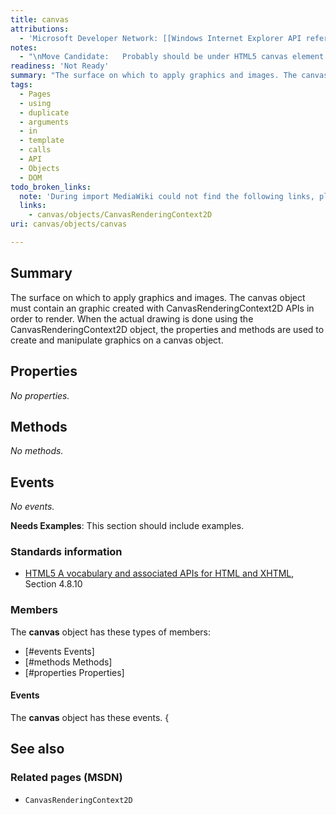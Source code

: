 ```yaml
---
title: canvas
attributions:
  - 'Microsoft Developer Network: [[Windows Internet Explorer API reference](http://msdn.microsoft.com/en-us/library/ie/hh828809%28v=vs.85%29.aspx) Article]'
notes:
  - "\nMove Candidate:   Probably should be under HTML5 canvas element. See HTML5 specification.\n\n"
readiness: 'Not Ready'
summary: "The surface on which to apply graphics and images. The canvas object must contain an graphic created with CanvasRenderingContext2D APIs \nin order to render. When the actual drawing is done using the CanvasRenderingContext2D object, the properties and methods are used to create and manipulate graphics on a canvas object.\n"
tags:
  - Pages
  - using
  - duplicate
  - arguments
  - in
  - template
  - calls
  - API
  - Objects
  - DOM
todo_broken_links:
  note: 'During import MediaWiki could not find the following links, please fix and adjust this list.'
  links:
    - canvas/objects/CanvasRenderingContext2D
uri: canvas/objects/canvas

---
```

## <span>Summary</span>

The surface on which to apply graphics and images. The canvas object must contain an graphic created with CanvasRenderingContext2D APIs in order to render. When the actual drawing is done using the CanvasRenderingContext2D object, the properties and methods are used to create and manipulate graphics on a canvas object.

## <span>Properties</span>

*No properties.*

## <span>Methods</span>

*No methods.*

## <span>Events</span>

*No events.*

**Needs Examples**: This section should include examples.

### <span>Standards information</span>

-   [HTML5 A vocabulary and associated APIs for HTML and XHTML](http://go.microsoft.com/fwlink/p/?linkid=221374), Section 4.8.10

### <span>Members</span>

The **canvas** object has these types of members:

-   [\#events Events]
-   [\#methods Methods]
-   [\#properties Properties]

#### <span>Events</span>

The **canvas** object has these events. {

## <span>See also</span>

### <span>Related pages (MSDN)</span>

-   `CanvasRenderingContext2D`
